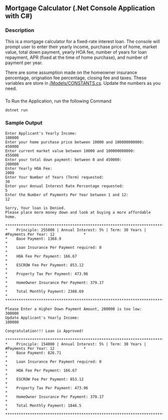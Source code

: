 ## Mortgage Calculator (.Net Console Application with C#)

### Description
This is a mortgage calculator for a fixed-rate interest loan. The console will prompt user to enter their yearly income, purchase price of home, market value, total down payment, yearly HOA fee, number of years for loan repayment, APR (fixed at the time of home purchase), and number of payment per year. 

There are some assumption made on the homeowner insurance percentage, orignation fee percentage, closing fee and taxes. These variables are store in [/Models/CONSTANTS.cs](./mortgage-calculator/Models/CONSTANTS).
Update the numbers as you need. 


### 
To Run the Application, run the following Command

``` bash
dotnet run
```


### Sample Output
``` plaintext
Enter Applicant's Yearly Income:
100000
Enter your home purchase price between 10000 and 100000000000:
450000
Enter current market value between 10000 and 100000000000:
455000
Enter your total down payment: between 0 and 450000:
200000
Enter Yearly HOA Fee:
2000
Enter Your Number of Years (Term) requested:
30
Enter your Annual Interest Rate Percentage requested:
5
Enter the Number of Payments Per Year between 1 and 12:
12

Sorry, Your loan is Denied.
Please place more money down and look at buying a more affordable home.

****************************************************************************************************
*    Principle: 255000 | Annual Interest: 5% | Term: 30 Years | #Payments Per Year: 12             *
*    Base Payment: 1368.9                                                                          *
*    Loan Insurance Per Payment required: 0                                                        *
*    HOA Fee Per Payment: 166.67                                                                   *
*    ESCROW Fee Per Payment: 853.12                                                                *
*    Property Tax Per Payment: 473.96                                                              *
*    HomeOwner Insurance Per Payment: 379.17                                                       *
*    Total Monthly Payment: 2388.69                                                                *
****************************************************************************************************

Please Enter a Higher Down Payment Amount, 200000 is too low:
300000
Update Applicant's Yearly Income:
100000

Congratulation!!! Loan is Approved!

****************************************************************************************************
*    Principle: 154000 | Annual Interest: 5% | Term: 30 Years | #Payments Per Year: 12             *
*    Base Payment: 826.71                                                                          *
*    Loan Insurance Per Payment required: 0                                                        *
*    HOA Fee Per Payment: 166.67                                                                   *
*    ESCROW Fee Per Payment: 853.12                                                                *
*    Property Tax Per Payment: 473.96                                                              *
*    HomeOwner Insurance Per Payment: 379.17                                                       *
*    Total Monthly Payment: 1846.5                                                                 *
****************************************************************************************************
```
 

